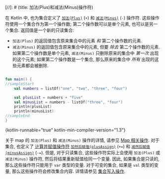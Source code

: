 [//]: # (title: 加法(Plus)和减法(Minus)操作符)

在 Kotlin 中, 也为集合定义了
[`加法(Plus)`](https://kotlinlang.org/api/latest/jvm/stdlib/kotlin.collections/plus.html) (`+`)
和
[`减法(Minus)`](https://kotlinlang.org/api/latest/jvm/stdlib/kotlin.collections/minus.html) (`-`)
操作符.
这些操作符使用一个集合作为第一个操作数; 第二个操作数可以是单个元素, 也可以是另一个集合.
返回值是一个新的只读集合:

* `加法(Plus)` 的返回值包含原来集合中的元素 _和_ 第二个操作数的元素.
* `减法(Minus)` 的返回值包含原来集合中的元素, 但要 _除去_ 第二个操作数的元素.
   如果第二个操作数是单个元素, `减法(Minus)` 只删除原来的集合中 _第一次_ 出现的这个元素; 如果第二个操作数是一个集合, 那么原来的集合中 _所有_ 出现的这些元素都会被删除.

```kotlin

fun main() {
//sampleStart
    val numbers = listOf("one", "two", "three", "four")

    val plusList = numbers + "five"
    val minusList = numbers - listOf("three", "four")
    println(plusList)
    println(minusList)
//sampleEnd
}
```
{kotlin-runnable="true" kotlin-min-compiler-version="1.3"}

关于 map 的 `加法(Plus)` 和 `减法(Minus)` 操作的详情, 请参见 [Map 相关操作](map-operations.md).
对于集合, 也定义了
[计算并赋值操作符](operator-overloading.md#augmented-assignments)
[`加然后赋值(plusAssign)`](https://kotlinlang.org/api/latest/jvm/stdlib/kotlin.collections/plus-assign.html) (`+=`)
和
[`减然后赋值(minusAssign)`](https://kotlinlang.org/api/latest/jvm/stdlib/kotlin.collections/minus-assign.html) (`-=`).
但是, 对于只读集合, 这些操作符实际上会使用 `加法(Plus)` 或 `减法(Minus)` 操作符, 然后将结果重新赋值给同一个变量.
因此, 如果集合是只读的, 那么这些操作符只能用于 `var` 类型的变量.
对于可变的集合, 如果是 `val` 类型的变量, 那么这些操作符会修改集合内容.
详情请参见 [集合写入操作](collection-write.md).
